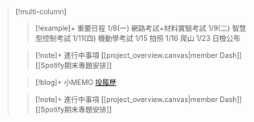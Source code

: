 > [!multi-column]
>
>> [!example]+ 重要日程
>> 1/8(一) 網路考試+材料實驗考試
>> 1/9(二) 智慧型控制考試
>> 1/11(四) 機動學考試
>> 1/15 拍照
>> 1/16 爬山
>> 1/23 日檢公布
>> 
>
>> [!note]+ 進行中事項
>>[[project_overview.canvas|member Dash]]
>>[[Spotify期末專題安排]]
>
>> [!blog]+ 小MEMO
>>[投履歷](https://careers.adobe.com/us/en/apply?jobSeqNo=ADOBUSR141239EXTERNALENUS&step=1)
>
>> [!note]+ 進行中事項
>>[[project_overview.canvas|member Dash]]
>>[[Spotify期末專題安排]]
>



